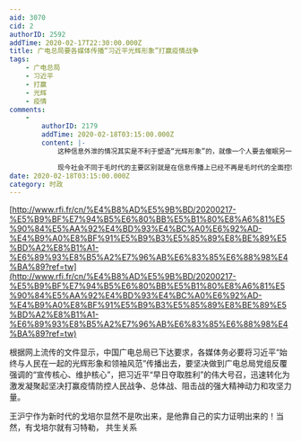 ```yaml
---
aid: 3070
cid: 2
authorID: 2592
addTime: 2020-02-17T22:30:00.000Z
title: 广电总局要各媒体传播“习近平光辉形象”打赢疫情战争
tags:
    - 广电总局
    - 习近平
    - 打赢
    - 光辉
    - 疫情
comments:
    -
        authorID: 2179
        addTime: 2020-02-18T03:15:00.000Z
        content: |-
            这种信息外泄的情况其实是不利于塑造“光辉形象”的，就像一个人要去催眠另一个人，却提前告诉他要去催眠他了，这多半是完不成的任务。

            现今社会不同于毛时代的主要区别就是在信息传播上已经不再是毛时代的全面控制，改革开放已经几十年，大门再也关不起来。
date: 2020-02-18T03:15:00.000Z
category: 时政
---
```


[http://www.rfi.fr/cn/%E4%B8%AD%E5%9B%BD/20200217-%E5%B9%BF%E7%94%B5%E6%80%BB%E5%B1%80%E8%A6%81%E5%90%84%E5%AA%92%E4%BD%93%E4%BC%A0%E6%92%AD-%E4%B9%A0%E8%BF%91%E5%B9%B3%E5%85%89%E8%BE%89%E5%BD%A2%E8%B1%A1-%E6%89%93%E8%B5%A2%E7%96%AB%E6%83%85%E6%88%98%E4%BA%89?ref=tw](http://www.rfi.fr/cn/%E4%B8%AD%E5%9B%BD/20200217-%E5%B9%BF%E7%94%B5%E6%80%BB%E5%B1%80%E8%A6%81%E5%90%84%E5%AA%92%E4%BD%93%E4%BC%A0%E6%92%AD-%E4%B9%A0%E8%BF%91%E5%B9%B3%E5%85%89%E8%BE%89%E5%BD%A2%E8%B1%A1-%E6%89%93%E8%B5%A2%E7%96%AB%E6%83%85%E6%88%98%E4%BA%89?ref=tw)

根据网上流传的文件显示，中国广电总局已下达要求，各媒体务必要将习近平“始终与人民在一起的光辉形象和领袖风范”传播出去，要坚决做到广电总局党组反覆强调的“宣传核心、维护核心”，把习近平“早日夺取胜利”的伟大号召，迅速转化为激发凝聚起坚决打赢疫情防控人民战争、总体战、阻击战的强大精神动力和攻坚力量。

王沪宁作为新时代的戈培尔显然不是吹出来，是他靠自己的实力证明出来的！当然，有戈培尔就有习特勒， 共生关系
